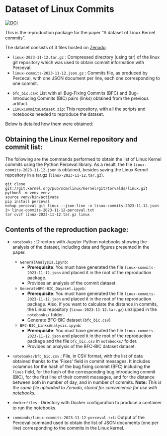 # Dataset of Linux Commits

[![DOI](https://zenodo.org/badge/DOI/10.5281/zenodo.10287486.svg)](https://doi.org/10.5281/zenodo.10287486)

This is the reproduction package for the paper "A dataset of Linux Kernel commits".

The dataset consists of 3 files hosted on [Zenodo](https://doi.org/10.5281/zenodo.10287486):
* `linux-2023-11-12.tar.gz` : Compressed directory (using tar) of the linux git repository which was used to obtain commit information with Perceval.
* `linux-commits-2023-11-12.json.gz` : Commits file, as produced by Percecal, with one JSON document per line, each one corresponding to one commit.
- `bfc_bic.csv`: List with all Bug-Fixing Commits (BFC) and Bug-Introducing Commits (BIC) pairs (links) obtained from the previous artifact.
- `LinuxCommitsDataset.zip`: This repository, with all the scripts and notebooks needed to reproduce the dataset.

Below is detailed how them were obtained:

## Obtaining the Linux Kernel repository and commit list:

The following are the commands performed to obtain the list of Linux Kernel commits using the Python Perceval library. As a result, the file `linux-commits-2023-11-12.json` is obtained, besides saving the Linux Kernel repository in a tar.gz (`linux-2023-11-12.tar.gz`).

```commandline
git clone git://git.kernel.org/pub/scm/linux/kernel/git/torvalds/linux.git
python3 -m venv venv
source venv/bin/activate
pip install perceval
nohup perceval git linux --json-line -o linux-commits-2023-11-12.json 2> linux-commits-2023-11-12-perceval.txt
tar cvzf linux-2023-11-12.tar.gz linux
```

## Contents of the reproduction package:

*  `notebooks` : Directory with Jupyter Python notebooks showing the analysis of the dataset, including data and figures presented in the paper.
    * `GeneralAnalysis.ipynb`:
        * **Prerequisite**: You must have generated the file `linux-commits-2023-11-12.json` and placed it in the root of the reproduction package.
        * Provides an analysis of the commit dataset.
    * `GenerateBFC-BIC_Dayaset.ipynb`:
        * **Prerequisite**: You must have generated the file `linux-commits-2023-11-12.json` and placed it in the root of the reproduction package. Also, if you want to calculate the distance in commits, the Linux repository (`linux-2023-11-12.tar.gz`) unzipped in the `notebooks/` folder.
        * Generate BFC-BIC dataset (`bfc_bic.csv`)
    * `BFC-BIC_LinksAnalysis.ipynb`:
        * **Prerequisite**: You must have generated the file `linux-commits-2023-11-12.json` and placed it in the root of the reproduction package and the file `bfc_bic.csv` in `notebooks/` folder.
        * Provides an analysis of the BFC-BIC dataset dataset.    

* `notebooks/bfc_bic.csv` : File, in CSV format, with the list of data obtained thanks to the 'Fixes' field in commit messages. It includes columnos for the hash of the bug fixing commit (BFC) including the `Fixes` field, for the hash of the corresponding bug introducing commit (BIC), for the first line of their commit messages, and for the distance between both in number of day, and in number of commits.
**Note:** *This is the same file uploaded to Zenodo, stored for convenience for use with notebooks.*

* `dockerfiles` : Directory with Docker configuration to produce a container to run the notebooks.

* `commands/linux-commits-2023-11-12-perceval.txt`: Output of the Perceval command used to obtain the list of JSON documents (one per line) corresponding to the commits in the Linux kernel.
